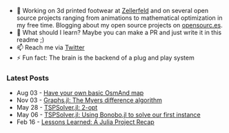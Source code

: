 - 🔭 Working on 3d printed footwear at [Zellerfeld](https://zellerfeld.com) and on several open source projects ranging from animations to mathematical optimization in my free time. Blogging about my open source projects on [opensourc.es](https://opensourc.es).
- 🌱 What should I learn? Maybe you can make a PR and just write it in this readme ;)
- 📫 Reach me via [Twitter](https://twitter.com/opensourcesblog)
- ⚡ Fun fact: The brain is the backend of a plug and play system 

### Latest Posts
<!-- feed start -->
- Aug 03 - [
      Have your own basic OsmAnd map  
  ]( https://opensourc.es/blog/2023-08-03-have-your-own-basic-osmand-map/index.html )
- Nov 03 - [
      Graphs.jl: The Myers difference algorithm  
  ]( https://opensourc.es/blog/2022-11-03-graphs.jl-the-myers-difference-algorithm/index.html )
- May 28 - [
      TSPSolver.jl: 2-opt  
  ]( https://opensourc.es/blog/2022-05-28-tspsolver.jl-2-opt/index.html )
- May 06 - [
      TSPSolver.jl: Using Bonobo.jl to solve our first instance  
  ]( https://opensourc.es/blog/2022-05-01-tspsolver.jl-using-bonobo.jl-to-solve-our-first-instance/index.html )
- Feb 16 - [
      Lessons Learned: A Julia Project Recap  
  ]( https://opensourc.es/blog/2022-02-16-julia-project-lessons-learned/index.html )
<!-- feed end -->
